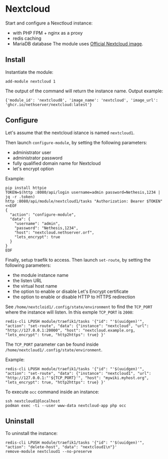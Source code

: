 # Nextcloud

Start and configure a Nexctloud instance:
- with PHP FPM + nginx as a proxy
- redis caching
- MariaDB database
The module uses [Official Nextcloud image](https://hub.docker.com/_/nextcloud).

## Install

Instantiate the module:
```
add-module nextcloud 1
```

The output of the command will return the instance name.
Output example:
```
{'module_id': 'nextcloud8', 'image_name': 'nextcloud', 'image_url': 'ghcr.io/nethserver/nextcloud:latest'}
```

## Configure

Let's assume that the nextcloud istance is named `nextcloud1`.

Then launch `configure-module`, by setting the following parameters:
- administrator user
- administrator password
- fully qualified domain name for Nextcloud
- let's encrypt option 

Example:
```
pip install httpie
TOKEN=$(http :8080/api/login username=admin password=Nethesis,1234 | jq -r .token)
http :8080/api/module/nextcloud1/tasks "Authorization: Bearer $TOKEN" <<EOF
{
  "action": "configure-module",
  "data": {
    "username": "admin",
    "password": "Nethesis,1234",
    "host": "nextcloud.nethserver.orf",
    "lets_encrypt": true
  }
}
EOF
```

Finally, setup traefik to access.
Then launch `set-route`, by setting the following parameters:
- the module instance name
- the listen URL
- the virtual host name
- the option to enable or disable Let's Encrypt certificate
- the option to enable or disable HTTP to HTTPS redirection

See `/home/nextcloid1/.config/state/environment` to find the `TCP_PORT` where the instance will listen. In this exmple `TCP_PORT` is `2000`:
```
redis-cli LPUSH module/traefik1/tasks '{"id": "'$(uuidgen)'", "action": "set-route", "data": {"instance": "nextcloud", "url": "http://127.0.0.1:20000", "host": "nextcloud.example.org, "lets_encrypt": true, "http2https": true} }'
```

The `TCP_PORT` parameter can be found inside `/home/nextcloud1/.config/state/environment`.

Example:
```
redis-cli LPUSH module/traefik1/tasks '{"id": "'$(uuidgen)'", "action": "set-route", "data": {"instance": "nextcloud1", "url": "http://127.0.0.1:"'${TCP_PORT}'", "host": "mywiki.myhost.org", "lets_encrypt": true, "http2https": true} }'
```

To execute `occ` command inside an instance:
```
ssh nextcloud1@localhost
podman exec -ti --user www-data nextcloud-app php occ
```



## Uninstall

To uninstall the instance:
```
redis-cli LPUSH module/traefik1/tasks '{"id": "'$(uuidgen)'", "action": "delete-host", "data": "nextcloud1\n"}'
remove-module nextcloud1 --no-preserve
```
